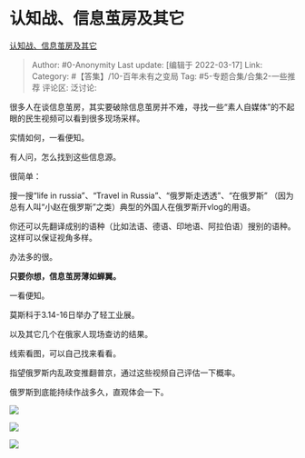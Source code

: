 # 认知战、信息茧房及其它
[认知战、信息茧房及其它](https://zhuanlan.zhihu.com/p/482718210)

> Author: #0-Anonymity
> Last update: [编辑于 2022-03-17]
> Link:
> Category: #【答集】/10-百年未有之变局
> Tag: #5-专题合集/合集2-一些推荐
> 评论区:
> 泛讨论:

很多人在谈信息茧房，其实要破除信息茧房并不难，寻找一些“素人自媒体”的不起眼的民生视频可以看到很多现场采样。

实情如何，一看便知。

有人问，怎么找到这些信息源。

很简单：

搜一搜“life in russia”、“Travel in Russia”、“俄罗斯走透透”、“在俄罗斯” （因为总有人叫“小赵在俄罗斯”之类）典型的外国人在俄罗斯开vlog的用语。

你还可以先翻译成别的语种（比如法语、德语、印地语、阿拉伯语）搜别的语种。这样可以保证视角多样。

办法多的很。

**只要你想，信息茧房薄如蝉翼。**

一看便知。

莫斯科于3.14-16日举办了轻工业展。

以及其它几个在俄家人现场查访的结果。

线索看图，可以自己找来看看。

指望俄罗斯内乱政变推翻普京，通过这些视频自己评估一下概率。

俄罗斯到底能持续作战多久，直观体会一下。

![](https://pic2.zhimg.com/v2-f76ad482dc7239e4402379d3eeaf23d5_b.jpg)

![](https://pic4.zhimg.com/v2-a90b2d41706036e64a2f8ba16fea29eb_b.jpg)

![](https://pic4.zhimg.com/v2-0718f374a2b00a41d3ddab6441d5023f_b.jpg)
